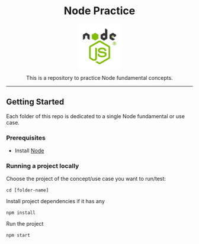 <h1 align="center">Node Practice</h1>

<p align="center">
    <img src="/node.png" width="120px" height="120px"/>
</p>

<p align="center">
    This is a repository to practice Node fundamental concepts.
</p>

<hr>

## Getting Started

Each folder of this repo is dedicated to a single Node fundamental or use case.

### Prerequisites

- Install [Node](https://nodejs.org/en/)

### Running a project locally

Choose the project of the concept/use case you want to run/test:

```
cd [folder-name]
```

Install project dependencies if it has any

```
npm install
```

Run the project

```
npm start
```



